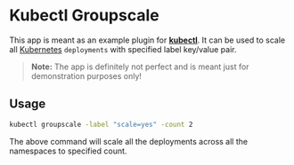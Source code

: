 # Kubectl Groupscale

This app is meant as an example plugin for **[kubectl](https://kubernetes.io/docs/reference/kubectl/overview/)**. It can be used to scale all [Kubernetes](https://kubernetes.io/) `deployments` with specified label key/value pair.

>**Note:** The app is definitely not perfect and is meant just for demonstration purposes only!

## Usage

```bash
kubectl groupscale -label "scale=yes" -count 2
```

The above command will scale all the deployments across all the namespaces to specified count.
